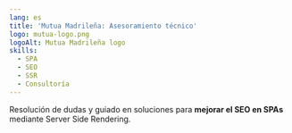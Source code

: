 ```yaml
---
lang: es
title: 'Mutua Madrileña: Asesoramiento técnico'
logo: mutua-logo.png
logoAlt: Mutua Madrileña logo
skills:
  - SPA
  - SEO
  - SSR
  - Consultoría
---
```


Resolución de dudas y guiado en soluciones para **mejorar el SEO en SPAs** mediante Server Side Rendering.

